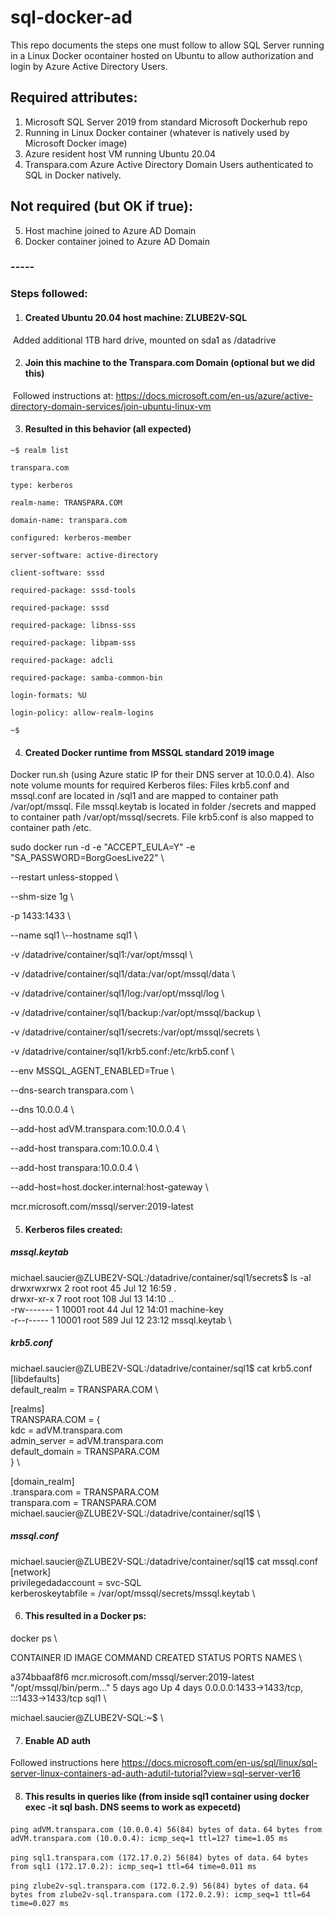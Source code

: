 # sql-docker-ad

This repo documents the steps one must follow to allow SQL Server running in a Linux Docker ocontainer hosted on Ubuntu to allow authorization and login by Azure Active Directory Users. 

## Required attributes:

1) Microsoft SQL Server 2019 from standard Microsoft Dockerhub repo
2) Running in Linux Docker container (whatever is natively used by Microsoft Docker image)
3) Azure resident host VM running Ubuntu 20.04
4) Transpara.com Azure Active Directory Domain Users authenticated to SQL in Docker natively.

## Not **required** (but OK if true):

5) Host machine joined to Azure AD Domain
6) Docker container joined to Azure AD Domain

### -----

### Steps followed:

1) #### Created Ubuntu 20.04 host machine: ZLUBE2V-SQL

​		Added additional 1TB hard drive, mounted on sda1 as /datadrive

2. #### Join this machine to the Transpara.com Domain (optional but we did this)

​		Followed instructions at: https://docs.microsoft.com/en-us/azure/active-directory-domain-services/join-ubuntu-linux-vm

3. #### Resulted in this behavior (all expected)

`~$ realm list` 

`transpara.com` 

`type: kerberos` 

`realm-name: TRANSPARA.COM` 

`domain-name: transpara.com` 

`configured: kerberos-member` 

`server-software: active-directory` 

`client-software: sssd` 

`required-package: sssd-tools` 

`required-package: sssd` 

`required-package: libnss-sss` 

`required-package: libpam-sss` 

`required-package: adcli` 

`required-package: samba-common-bin` 

`login-formats: %U` 

`login-policy: allow-realm-logins` 

`~$` 

4. #### Created Docker runtime from MSSQL standard 2019 image

Docker run.sh (using Azure static IP for their DNS server at 10.0.0.4).
Also note volume mounts for required Kerberos files:
Files krb5.conf and mssql.conf are located in /sql1 and are mapped to container path /var/opt/mssql. 
File mssql.keytab is located in folder /secrets and mapped to container path /var/opt/mssql/secrets. 
File krb5.conf is also mapped to container path /etc.

sudo docker run -d -e "ACCEPT_EULA=Y" -e "SA_PASSWORD=BorgGoesLive22" \\

--restart unless-stopped \\

--shm-size 1g \\

-p 1433:1433 \\ 

--name sql1 \\--hostname sql1 \\

-v /datadrive/container/sql1:/var/opt/mssql \\

-v /datadrive/container/sql1/data:/var/opt/mssql/data \\

-v /datadrive/container/sql1/log:/var/opt/mssql/log \\

-v /datadrive/container/sql1/backup:/var/opt/mssql/backup \\

-v /datadrive/container/sql1/secrets:/var/opt/mssql/secrets \\

-v /datadrive/container/sql1/krb5.conf:/etc/krb5.conf \\

--env MSSQL_AGENT_ENABLED=True \\

--dns-search transpara.com \\

--dns 10.0.0.4 \\

--add-host adVM.transpara.com:10.0.0.4 \\

--add-host transpara.com:10.0.0.4 \\

--add-host transpara:10.0.0.4 \\

--add-host=host.docker.internal:host-gateway \\

mcr.microsoft.com/mssql/server:2019-latest



5. #### Kerberos files created:

##### mssql.keytab
michael.saucier@ZLUBE2V-SQL:/datadrive/container/sql1/secrets$ ls -al \
drwxrwxrwx 2 root  root  45 Jul 12 16:59 . \
drwxr-xr-x 7 root  root 108 Jul 13 14:10 .. \
-rw------- 1 10001 root  44 Jul 12 14:01 machine-key \
-r--r----- 1 10001 root 589 Jul 12 23:12 mssql.keytab \

##### krb5.conf
michael.saucier@ZLUBE2V-SQL:/datadrive/container/sql1$ cat krb5.conf  \
[libdefaults] \
default_realm = TRANSPARA.COM \

[realms] \
TRANSPARA.COM = { \
    kdc = adVM.transpara.com \
    admin_server = adVM.transpara.com \
    default_domain = TRANSPARA.COM \
} \

[domain_realm] \
.transpara.com = TRANSPARA.COM \
transpara.com = TRANSPARA.COM \
michael.saucier@ZLUBE2V-SQL:/datadrive/container/sql1$  \

##### mssql.conf

michael.saucier@ZLUBE2V-SQL:/datadrive/container/sql1$ cat mssql.conf \
[network] \
privilegedadaccount = svc-SQL \
kerberoskeytabfile = /var/opt/mssql/secrets/mssql.keytab \

6. #### This resulted in a Docker ps:

docker ps \

CONTAINER ID   IMAGE                                        COMMAND                  CREATED      STATUS      PORTS                                       NAMES \

a374bbaaf8f6   mcr.microsoft.com/mssql/server:2019-latest   "/opt/mssql/bin/perm…"   5 days ago   Up 4 days   0.0.0.0:1433->1433/tcp, :::1433->1433/tcp   sql1 \

michael.saucier@ZLUBE2V-SQL:~$ \

7. #### Enable AD auth

Followed instructions here https://docs.microsoft.com/en-us/sql/linux/sql-server-linux-containers-ad-auth-adutil-tutorial?view=sql-server-ver16

8. #### This results in queries like (from inside sql1 container using docker exec -it sql bash. DNS seems to work as expecetd)

`ping adVM.transpara.com (10.0.0.4) 56(84) bytes of data.`
`64 bytes from adVM.transpara.com (10.0.0.4): icmp_seq=1 ttl=127 time=1.05 ms`

`ping sql1.transpara.com (172.17.0.2) 56(84) bytes of data.`
`64 bytes from sql1 (172.17.0.2): icmp_seq=1 ttl=64 time=0.011 ms`

`ping zlube2v-sql.transpara.com (172.0.2.9) 56(84) bytes of data.`
`64 bytes from zlube2v-sql.transpara.com (172.0.2.9): icmp_seq=1 ttl=64 time=0.027 ms`

